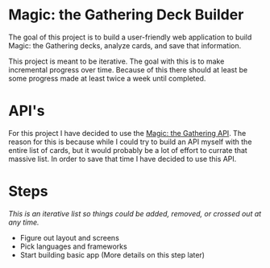 # Magic: the Gathering Deck Builder
The goal of this project is to build a user-friendly web application to build Magic: the Gathering decks, analyze cards, and save that information. 

This project is meant to be iterative. The goal with this is to make incremental progress over time. Because of this there should at least be some progress made at least twice a week until completed.

# API's
For this project I have decided to use the [Magic: the Gathering API](https://docs.magicthegathering.io/#api_v1formats_list). The reason for this is because while I could try to build an API myself with the entire list of cards, but it would probably be a lot of effort to currate that massive list. In order to save that time I have decided to use this API.

# Steps
<em>This is an iterative list so things could be added, removed, or crossed out at any time.</em>
* Figure out layout and screens
* Pick languages and frameworks
* Start building basic app (More details on this step later)